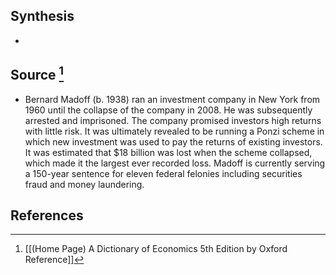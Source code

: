 ## Synthesis
- 
## Source [^1]
- Bernard Madoff (b. 1938) ran an investment company in New York from 1960 until the collapse of the company in 2008. He was subsequently arrested and imprisoned. The company promised investors high returns with little risk. It was ultimately revealed to be running a Ponzi scheme in which new investment was used to pay the returns of existing investors. It was estimated that $\$ 18$ billion was lost when the scheme collapsed, which made it the largest ever recorded loss. Madoff is currently serving a 150-year sentence for eleven federal felonies including securities fraud and money laundering.
## References

[^1]: [[(Home Page) A Dictionary of Economics 5th Edition by Oxford Reference]]